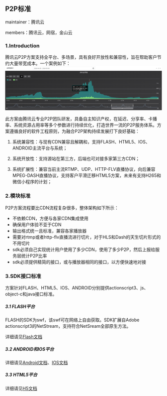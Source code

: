 ## P2P标准

maintainer：腾讯云

members：腾讯云，网宿，金山云



### 1.Introduction

腾讯云P2P方案支持全平台、多场景，具有良好开放性和兼容性，旨在帮助客户节约大量带宽成本。一个案例如下：  
![](images/p2p-share.png)

此方案由腾讯云专业P2P团队研发，具备自主知识产权，在延迟、分享率、卡播率、系统资源占用率等多个参数进行持续优化，打造世界一流的P2P服务体系。方案遵循良好的软件工程原则，为融合P2P架构持续发展打下良好基础：

1. 系统兼容性：与现有CDN兼容且解耦和，支持FLASH、HTML5、IOS、ANDROID主流平台与系统；

2. 系统开放性：支持源站在第三方，后端也可对接多家第三方CDN；

3. 系统扩展性：兼容当前主流RTMP、UDP、HTTP-FLV直播协议，向后兼容MPEG-DASH直播协议，支持客户平滑迁移HTML5方案，未来有支持H265和微信小程序的计划；


### 2.模块标准

P2P方案流程要比CDN流程复杂很多，整体架构如下所示：

* 不依赖CDN，方便与各家CDN集成使用
* 确保用户体验不亚于CDN
* 输出格式统一且标准，兼容各家播放器
* 需要对rtmp或者http-flv直播流进行切片，对于HLS和Dash的天生切片形式的不用切片
* sdk必须自己实现统计用户使用了多少CDN，使用了多少P2P，然后上报给服务层统计P2P比率
* sdk必须提供精简的接口，或与播放器相同的接口，以方便快速地对接

### 3.SDK接口标准

方案针对FLASH、HTML5、IOS、ANDROID分别提供actionscript3、js、object-c和java接口标准。

##### 	3.1 FLASH平台

FLASH的SDK为swf，该swf可在网络上自由获取。SDK扩展自Adobe actionscript3的NetStream，支持符合NetSream全部原生方法。

详细请见[Flash文档](https://docs.qvb.qcloud.com/clients-sdk/flash/)

##### 	3.2 ANDROID和IOS平台

详细请见[Android文档](https://docs.qvb.qcloud.com/clients-sdk/android/)、[IOS文档](https://docs.qvb.qcloud.com/clients-sdk/ios/)

##### 	3.3 HTML5平台

详细请见[H5文档](https://docs.qvb.qcloud.com/clients-sdk/h5-hls/)
